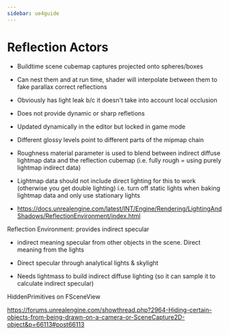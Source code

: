 ```yaml
---
sidebar: ue4guide
---
```


# Reflection Actors

- Buildtime scene cubemap captures projected onto spheres/boxes

- Can nest them and at run time, shader will interpolate between them to fake parallax correct reflections

- Obviously has light leak b/c it doesn't take into account local occlusion

- Does not provide dynamic or sharp refletions

- Updated dynamically in the editor but locked in game mode

- Different glossy levels point to different parts of the mipmap chain

- Roughness material parameter is used to blend between indirect diffuse lightmap data and the reflection cubemap (i.e. fully rough = using purely lightmap indirect data)

- Lightmap data should not include direct lighting for this to work (otherwise you get double lighting) i.e. turn off static lights when baking lightmap data and only use stationary lights

- <https://docs.unrealengine.com/latest/INT/Engine/Rendering/LightingAndShadows/ReflectionEnvironment/index.html>

Reflection Environment: provides indirect specular

- indirect meaning specular from other objects in the scene. Direct meaning from the lights

- Direct specular through analytical lights & skylight

- Needs lightmass to build indirect diffuse lighting (so it can sample it to calculate indirect specular)

HiddenPrimitives on FSceneView

<https://forums.unrealengine.com/showthread.php?2964-Hiding-certain-objects-from-being-drawn-on-a-camera-or-SceneCapture2D-object&p=66113#post66113>
